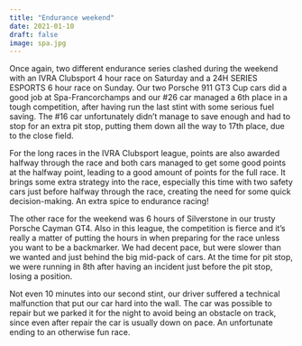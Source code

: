 ```yaml
---
title: "Endurance weekend"
date: 2021-01-10
draft: false
image: spa.jpg
---
```



Once again, two different endurance series clashed during the weekend with an IVRA Clubsport 4 hour race on Saturday and a 24H SERIES ESPORTS 6 hour race on Sunday. Our two Porsche 911 GT3 Cup cars did a good job at Spa-Francorchamps and our #26 car managed a 6th place in a tough competition, after having run the last stint with some serious fuel saving. The #16 car unfortunately didn’t manage to save enough and had to stop for an extra pit stop, putting them down all the way to 17th place, due to the close field.

For the long races in the IVRA Clubsport league, points are also awarded halfway through the race and both cars managed to get some good points at the halfway point, leading to a good amount of points for the full race. It brings some extra strategy into the race, especially this time with two safety cars just before halfway through the race, creating the need for some quick decision-making. An extra spice to endurance racing!

The other race for the weekend was 6 hours of Silverstone in our trusty Porsche Cayman GT4. Also in this league, the competition is fierce and it’s really a matter of putting the hours in when preparing for the race unless you want to be a backmarker. We had decent pace, but were slower than we wanted and just behind the big mid-pack of cars. At the time for pit stop, we were running in 8th after having an incident just before the pit stop, losing a position.

Not even 10 minutes into our second stint, our driver suffered a technical malfunction that put our car hard into the wall. The car was possible to repair but we parked it for the night to avoid being an obstacle on track, since even after repair the car is usually down on pace. An unfortunate ending to an otherwise fun race.